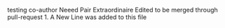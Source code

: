 testing co-author
Neeed Pair Extraordinaire
Edited to be merged through pull-request 1.
A New Line was added to this file

